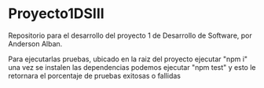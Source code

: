 # Proyecto1DSIII
Repositorio para el desarrollo del proyecto 1 de Desarrollo de Software, por Anderson Alban.

Para ejecutarlas pruebas, ubicado en la raiz del proyecto ejecutar "npm i" una vez se instalen las dependencias podemos ejecutar "npm test" y esto le retornara el porcentaje de pruebas exitosas o fallidas
